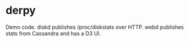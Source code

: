 derpy
=====

Demo code. diskd publishes /proc/diskstats over HTTP.
webd publishes stats from Cassandra and has a D3 UI.

